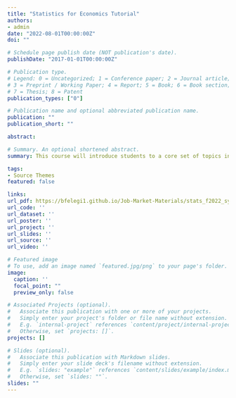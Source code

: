 ```yaml
---
title: "Statistics for Economics Tutorial"
authors:
- admin
date: "2022-08-01T00:00:00Z"
doi: ""

# Schedule page publish date (NOT publication's date).
publishDate: "2017-01-01T00:00:00Z"

# Publication type.
# Legend: 0 = Uncategorized; 1 = Conference paper; 2 = Journal article;
# 3 = Preprint / Working Paper; 4 = Report; 5 = Book; 6 = Book section;
# 7 = Thesis; 8 = Patent
publication_types: ["0"]

# Publication name and optional abbreviated publication name.
publication: ""
publication_short: ""

abstract:

# Summary. An optional shortened abstract.
summary: This course will introduce students to a core set of topics in statistics. The class will be composed of four areas of study: (1) describing, presenting and analyzing data; (2) probability theory, distributions (discrete and continuous), and random variables; (3) sampling theory, estimation and hypothesis testing; (4) linear regression analysis. The objectives of the course are to provide students with a practical knowledge of statistics in order to better understand current events and policy discussions; to introduce students to the data analysis, formal models and problem-solving methods used by statisticians and econometricians; to enable students to read and understand basic economic research that uses statistical methods; to prepare students for further study in econometrics; and to teach students how to use and perform statistical analysis using Stata – a statistical package.

tags:
- Source Themes
featured: false

links:
url_pdf: https://bfelegi1.github.io/Job-Market-Materials/stats_f2022_syllabus.pdf
url_code: ''
url_dataset: ''
url_poster: ''
url_project: ''
url_slides: ''
url_source: ''
url_video: ''

# Featured image
# To use, add an image named `featured.jpg/png` to your page's folder. 
image:
  caption: ''
  focal_point: ""
  preview_only: false

# Associated Projects (optional).
#   Associate this publication with one or more of your projects.
#   Simply enter your project's folder or file name without extension.
#   E.g. `internal-project` references `content/project/internal-project/index.md`.
#   Otherwise, set `projects: []`.
projects: []

# Slides (optional).
#   Associate this publication with Markdown slides.
#   Simply enter your slide deck's filename without extension.
#   E.g. `slides: "example"` references `content/slides/example/index.md`.
#   Otherwise, set `slides: ""`.
slides: ""
---
```

